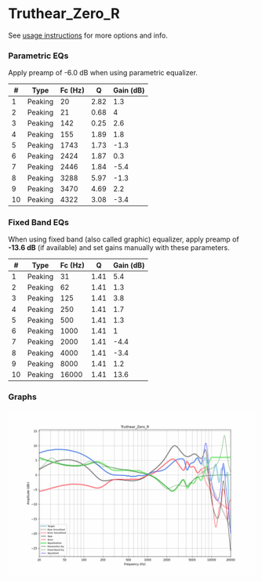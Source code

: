 # Truthear_Zero_R
See [usage instructions](https://github.com/jaakkopasanen/AutoEq#usage) for more options and info.

### Parametric EQs
Apply preamp of -6.0 dB when using parametric equalizer.

|   # | Type    |   Fc (Hz) |    Q |   Gain (dB) |
|-----|---------|-----------|------|-------------|
|   1 | Peaking |        20 | 2.82 |         1.3 |
|   2 | Peaking |        21 | 0.68 |         4   |
|   3 | Peaking |       142 | 0.25 |         2.6 |
|   4 | Peaking |       155 | 1.89 |         1.8 |
|   5 | Peaking |      1743 | 1.73 |        -1.3 |
|   6 | Peaking |      2424 | 1.87 |         0.3 |
|   7 | Peaking |      2446 | 1.84 |        -5.4 |
|   8 | Peaking |      3288 | 5.97 |        -1.3 |
|   9 | Peaking |      3470 | 4.69 |         2.2 |
|  10 | Peaking |      4322 | 3.08 |        -3.4 |

### Fixed Band EQs
When using fixed band (also called graphic) equalizer, apply preamp of **-13.6 dB** (if available) and set gains manually with these parameters.

|   # | Type    |   Fc (Hz) |    Q |   Gain (dB) |
|-----|---------|-----------|------|-------------|
|   1 | Peaking |        31 | 1.41 |         5.4 |
|   2 | Peaking |        62 | 1.41 |         1.3 |
|   3 | Peaking |       125 | 1.41 |         3.8 |
|   4 | Peaking |       250 | 1.41 |         1.7 |
|   5 | Peaking |       500 | 1.41 |         1.3 |
|   6 | Peaking |      1000 | 1.41 |         1   |
|   7 | Peaking |      2000 | 1.41 |        -4.4 |
|   8 | Peaking |      4000 | 1.41 |        -3.4 |
|   9 | Peaking |      8000 | 1.41 |         1.2 |
|  10 | Peaking |     16000 | 1.41 |        13.6 |

### Graphs
![](./Truthear_Zero_R.png)
